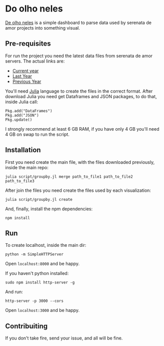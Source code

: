 # Do olho neles
[De olho neles](http://www.deolhoneles.com) is a simple dashboard to parse data used by serenata de amor projects into something visual.  

## Pre-requisites

For run the project you need the latest data files from serenata de amor servers. The actual links are: 
- [Current year](https://s3-sa-east-1.amazonaws.com/serenata-de-amor-data/2016-08-08-current-year.xz)
- [Last Year](https://s3-sa-east-1.amazonaws.com/serenata-de-amor-data/2016-08-08-last-year.xz)
- [Previous Year](https://s3-sa-east-1.amazonaws.com/serenata-de-amor-data/2016-08-08-previous-years.xz)

You'll need [Julia](http://julialang.org/) language to create the files in the correct format. After download Julia you need get Dataframes and JSON packages, to do that, inside Julia call:

```
Pkg.add("DataFrames")
Pkg.add("JSON")
Pkg.update()
```

I strongly recommend at least 6 GB RAM, if you have only 4 GB you'll need 4 GB on swap to run the script. 

## Installation

First you need create the main file, with the files downloaded previously, inside the main repo: 

```
julia script/groupby.jl merge path_to_file1 path_to_file2 path_to_file3
```

After join the files you need create the files used by each visualization:

```
julia script/groupby.jl create
```

And, finally, install the npm dependencies: 

```
npm install
```

## Run

To create localhost, inside the main dir:

```
python -m SimpleHTTPServer
```

Open ```localhost:8000``` and be happy. 

If you haven't python installed: 

```
sudo npm install http-server -g
```

And run: 


```
http-server -p 3000 --cors
```

Open ```localhost:3000``` and be happy. 



## Contribuiting

If you don't take fire, send your issue, and all will be fine. 
